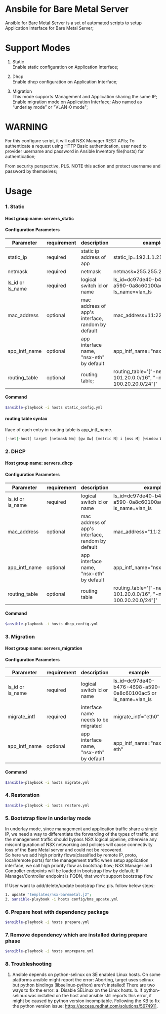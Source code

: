 # Ansbile for Bare Metal Server
Ansible for Bare Metal Server is a set of automated scripts to setup Application 
Interface for Bare Metal Server;

# Support Modes
1. Static  
Enable static configuration on Application Interface;

2. Dhcp  
Enable dhcp configuration on Application Interface;

3. Migration  
This mode supports Management and Application sharing the same IP;  
Enable migration mode on Application Interface; Also named as “underlay mode” or
"VLAN-0 mode";

# WARNING
For this configure script, it will call NSX Manager REST APIs; To authenticate a request using HTTP Basic authentication,
user need to provider username and password in Ansible Inventory file(hosts) for authentication;

From security perspective, PLS. NOTE this action and protect username and password by themselves;

# Usage

### 1. Static
#### Host group name: servers_static

#### Configuration Parameters

Parameter | requirement | description | example
---|---|---|---
static_ip | required | static ip address of app | static_ip=192.1.1.21
netmask | required | netmask | netmask=255.255.255.0
ls_id or ls_name | required | logical switch id or name | ls_id=dc97de40-b476-4698-a590-0a8c60100ac5 or ls_name=vlan_ls
mac_address | optional | mac address of app's interface, random by default | mac_address=11:22:33:44:55:66
app_intf_name | optional | app interface name, "nsx-eth" by default | app_intf_name="nsx-eth"
routing_table | optional | routing table;  | routing_table='["-net 101.20.0.0/16", "-net 100.20.20.0/24"]'

#### Command
```bash
$ansible-playbook -i hosts static_config.yml
```

#### routing table syntax
Iface of each entry in routing table is app_intf_name.
```bash
[-net|-host] target [netmask Nm] [gw Gw] [metric N] i [mss M] [window W] [irtt m] [reject] [mod] [dyn] [reinstate]
```

### 2. DHCP
#### Host group name: servers_dhcp

#### Configuration Parameters

|Parameter | requirement | description| example |
|---|---|---|---|
|ls_id or ls_name | required | logical switch id or name | ls_id=dc97de40-b476-4698-a590-0a8c60100ac5 or ls_name=vlan_ls |
|mac_address | optional | mac address of app's interface, random by default| mac_address="11:22:33:44:55:66 |
|app_intf_name | optional | app interface name, "nsx-eth" by default| app_intf_name="nsx-eth" |
|routing_table | optional | routing table | routing_table='["-net 101.20.0.0/16", "-net 100.20.20.0/24"]' |

#### Command
```bash
$ansible-playbook -i hosts dhcp_config.yml
```

### 3. Migration
#### Host group name: servers_migration

#### Configuration Parameters

Parameter | requirement | description | example
---|---|---|---
ls_id or ls_name | required | logical switch id or name | ls_id=dc97de40-b476-4698-a590-0a8c60100ac5 or ls_name=vlan_ls
migrate_intf | required | interface name needs to be migrated | migrate_intf="eth0"
app_intf_name | optional | app interface name, "nsx-eth" by default | app_intf_name="nsx-eth"

#### Command
```bash
$ansible-playbook -i hosts migrate.yml
```

### 4. Restoration
```bash
$ansible-playbook -i hosts restore.yml
```

### 5. Bootstrap flow in underlay mode
In underlay mode, since management and application traffic share a single IP, we need a way to differentiate the forwarding of the types of traffic, and the management traffic should bypass NSX logical pipeline, otherwise any misconfiguration of NSX networking and policies will cause connectivity loss of the Bare Metal server and could not be recovered.  
So here we add high priority flows(classified by remote IP, proto, local/remote ports) for the management traffic when setup application interface, we call high priority flow as bootstrap flow;
NSX Manager and Controller endpoints will be loaded in bootstrap flow by default;
If Manager/Controller endpoint is FQDN, that won't support bootstrap flow.

If User want to add/delete/update bootstrap flow, pls. follow below steps:
```bash
1. update "templates/nsx-baremetal.j2";
2. $ansible-playbook -i hosts config/bms_update.yml 
```


### 6. Prepare host with dependency package
```bash
$ansible-playbook -i hosts prepare.yml
```
### 7. Remove dependency which are installed during prepare phase
```bash
$ansible-playbook -i hosts unprepare.yml
```

### 8. Troubleshooting
1. Ansible depends on python-selinux on SE enabled Linux hosts. On some platforms ansible might report the error: Aborting, target uses selinux but python bindings (libselinux-python) aren't installed!
There are two ways to fix the error:
a. Disable SELinux on the Linux hosts.
b. If python-selinux was installed on the host and ansible still reports this error, it might be caused by python version incompitable. Following the KB to fix the python version issue: https://access.redhat.com/solutions/5674911.
